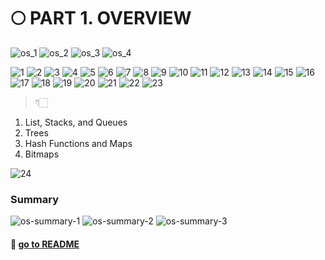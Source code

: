 # 🌕 PART 1. OVERVIEW

![os_1](https://github.com/SoobinJung1013/cs-study/blob/main/images/1/os_1.jpg)
![os_2](https://github.com/SoobinJung1013/cs-study/blob/main/images/1/os_2.jpg)
![os_3](https://github.com/SoobinJung1013/cs-study/blob/main/images/1/os_3.jpg)
![os_4](https://github.com/SoobinJung1013/cs-study/blob/main/images/1/os_4.jpg)

![1](https://github.com/SoobinJung1013/cs-study/blob/main/images/1/IMG_6583.jpg)
![2](https://github.com/SoobinJung1013/cs-study/blob/main/images/1/IMG_6584.jpg)
![3](https://github.com/SoobinJung1013/cs-study/blob/main/images/1/IMG_6585.jpg)
![4](https://github.com/SoobinJung1013/cs-study/blob/main/images/1/IMG_6586.jpg)
![5](https://github.com/SoobinJung1013/cs-study/blob/main/images/1/IMG_6587.jpg)
![6](https://github.com/SoobinJung1013/cs-study/blob/main/images/1/IMG_6588.jpg)
![7](https://github.com/SoobinJung1013/cs-study/blob/main/images/1/IMG_6589.jpg)
![8](https://github.com/SoobinJung1013/cs-study/blob/main/images/1/IMG_6590.jpg)
![9](https://github.com/SoobinJung1013/cs-study/blob/main/images/1/IMG_6591.jpg)
![10](https://github.com/SoobinJung1013/cs-study/blob/main/images/1/IMG_6592.jpg)
![11](https://github.com/SoobinJung1013/cs-study/blob/main/images/1/IMG_6593.jpg)
![12](https://github.com/SoobinJung1013/cs-study/blob/main/images/1/IMG_6594.jpg)
![13](https://github.com/SoobinJung1013/cs-study/blob/main/images/1/IMG_6595.jpg)
![14](https://github.com/SoobinJung1013/cs-study/blob/main/images/1/IMG_6596.jpg)
![15](https://github.com/SoobinJung1013/cs-study/blob/main/images/1/IMG_6597.jpg)
![16](https://github.com/SoobinJung1013/cs-study/blob/main/images/1/IMG_6598.jpg)
![17](https://github.com/SoobinJung1013/cs-study/blob/main/images/1/IMG_6599.jpg)
![18](https://github.com/SoobinJung1013/cs-study/blob/main/images/1/IMG_6600.jpg)
![19](https://github.com/SoobinJung1013/cs-study/blob/main/images/1/IMG_6601.jpg)
![20](https://github.com/SoobinJung1013/cs-study/blob/main/images/1/IMG_6602.jpg)
![21](https://github.com/SoobinJung1013/cs-study/blob/main/images/1/IMG_6603.jpg)
![22](https://github.com/SoobinJung1013/cs-study/blob/main/images/1/IMG_6604.jpg)
![23](https://github.com/SoobinJung1013/cs-study/blob/main/images/1/IMG_6605.jpg)

> 👇🏻

1. List, Stacks, and Queues
2. Trees
3. Hash Functions and Maps
4. Bitmaps

![24](https://github.com/SoobinJung1013/cs-study/blob/main/images/1/IMG_6606.jpg)

<!-- ## Chapter 1 Introduction

### 1. What Operating System Do

### 2. Computer-System Organization

### 3. Computer-System Architecture

### 4. Operating-System Operation

### 5. Resource Management -->

<!-- ### 6. Secureity and Protection

### 7. Virtualization

### 8. Distributed System

### 9. Kernel Data Structures

### 10. Computing Environments

### 11. Free and Open-Source Operating System -->

### Summary

![os-summary-1](https://github.com/SoobinJung1013/cs-study/blob/main/images/1/OS_Summary_1.jpg)
![os-summary-2](https://github.com/SoobinJung1013/cs-study/blob/main/images/1/OS_Summary_2.jpg)
![os-summary-3](https://github.com/SoobinJung1013/cs-study/blob/main/images/1/OS_Summary_3.jpg)

#### 🦋 [go to README](https://github.com/SoobinJung1013/cs-study/blob/main/README.md)
